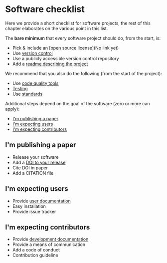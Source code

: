 # Software checklist

Here we provide a short checklist for software projects, the rest of this chapter elaborates on the various point in this list.


The __bare minimum__ that every software project should do, from the start, is:
* Pick & include an [open source license](No link yet)
* Use [version control](version_control.html) 
* Use a publicly accessible version control repository 
* Add a [readme describing the project](documentation.html#readme) 

We recommend that you also do the following (from the start of the project):
* Use [code quality tools](code_quality.html)
* [Testing](testing.html)
* Use [standards](standards.html)

Additional steps depend on the goal of the software (zero or more can apply):
* [I'm publishing a paper](#im-publishing-a-paper)
* [I'm expecting users](#im-expecting-users)
* [I'm expecting contributors](#im-expecting-contributors)

## I'm publishing a paper

* Release your software 
* Add a [DOI to your release](../publishing_results.html#making-software-citable) 
* Cite DOI in paper 
* Add a CITATION file 

## I'm expecting users

* Provide [user documentation](documentation.html)
* Easy installation
* Provide issue tracker

## I'm expecting contributors

* Provide [development documentation](documentation.html#source-code-documentation)
* Provide a means of communication
* Add a code of conduct
* Contribution guideline





 


